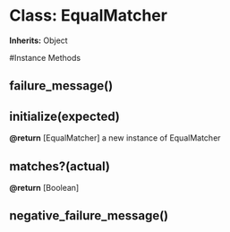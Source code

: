 # Class: EqualMatcher
**Inherits:** Object
    




#Instance Methods
## failure_message() [](#method-i-failure_message)

## initialize(expected) [](#method-i-initialize)

**@return** [EqualMatcher] a new instance of EqualMatcher

## matches?(actual) [](#method-i-matches?)

**@return** [Boolean] 

## negative_failure_message() [](#method-i-negative_failure_message)

